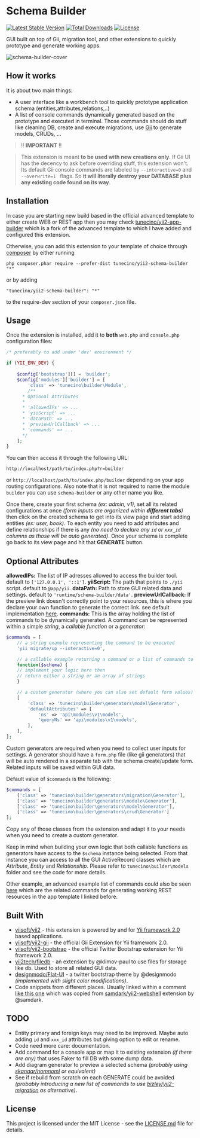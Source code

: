 Schema Builder
==============
[![Latest Stable Version](https://poser.pugx.org/tunecino/yii2-schema-builder/v/stable)](https://packagist.org/packages/tunecino/yii2-schema-builder)
[![Total Downloads](https://poser.pugx.org/tunecino/yii2-schema-builder/downloads)](https://packagist.org/packages/tunecino/yii2-schema-builder)
[![License](https://poser.pugx.org/tunecino/yii2-schema-builder/license)](https://packagist.org/packages/tunecino/yii2-schema-builder)

GUI built on top of Gii, migration tool, and other extensions to quickly prototype and generate working apps.

![schema-builder-cover](https://user-images.githubusercontent.com/5133397/26989909-c72f10f8-4d4c-11e7-897f-0a8d06000d46.png)


How it works 
-----
It is about two main things:

 - A user interface like a workbench tool to quickly prototype application schema (entities,attributes,relations,..) 
 - A list of console commands dynamically generated based on the prototype and executed in terminal. Those commands should do stuff like cleaning DB, create and execute migrations, use [Gii](https://github.com/yiisoft/yii2-gii) to generate models, CRUDs, ...


> :bangbang: **IMPORTANT** :bangbang: 

> This extension is meant **to be used with new creations only**. If Gii UI has the decency to ask before overriding stuff, this extension won't. Its default Gii console commands are labeled by  `--interactive=0` and `--overwrite=1 ` flags. So **it will literally destroy your DATABASE plus any existing code found on its way**.


 Installation
-----

In case you are starting new build based in the official advanced template to either create WEB or REST app then you may check [tunecino/yii2-app-builder](https://github.com/tunecino/yii2-app-builder) which is a fork of the advanced template to which I have added and configured this extension. 

Otherwise, you can add this extension to your template of choice through [composer](http://getcomposer.org/download/) by either running

```
php composer.phar require --prefer-dist tunecino/yii2-schema-builder "*"
```

or by adding

```
"tunecino/yii2-schema-builder": "*"
```

to the require-dev section of your `composer.json` file.


Usage
-----

Once the extension is installed, add it to **both** `web.php` and `console.php` configuration files:

```php
/* preferably to add under 'dev' environment */

if (YII_ENV_DEV) {
   
    $config['bootstrap'][] = 'builder';
    $config['modules']['builder'] = [
        'class' => 'tunecino\builder\Module',
        /**
	  * Optional Attributes
	  *
	  * 'allowedIPs' => ...
	  * 'yiiScript' => ...
	  * 'dataPath' => ...
	  * 'previewUrlCallback' => ...
	  * 'commands' => ...
	  */
    ]; 
}
```

You can then access it through the following URL:
```
http://localhost/path/to/index.php?r=builder
```
or `http://localhost/path/to/index.php/builder` depending on your app routing configurations. Also note that it is not required to name the module `builder` you can use `schema-builder` or any other name you like.

Once there, create your first schema *(ex: admin, v1)*, set all its related configurations at once *(form inputs are organized within **different tabs**)* then click on the created schema to get into its view page and start adding entities *(ex: user, book)*. To each entity you need to add attributes and define relationships if there is any *(no need to declare any  `id` or `xxx_id`  columns as those will be auto generated)*. Once your schema is complete go back to its view page and hit that **GENERATE** button.

Optional Attributes
-----
**allowedIPs:** The list of IP adresses allowed to access the builder tool. default to `['127.0.0.1', '::1']`.
**yiiScript:** The path that points to `./yii` script. default to `@app/yii`.
**dataPath:** Path to store GUI related data and settings. default to `'runtime/schema-builder/data'`.
**previewUrlCallback:** If the preview link doesn't correctly point to your resources, this is where you declare your own function to generate the correct link. see default implementation [here](https://github.com/tunecino/yii2-schema-builder/blob/0312e8d69108dc3d3a14b1137205b589c9089f2b/models/Entity.php#L86-L94).
**commands:** This is the array holding the list of commands to be dynamically generated. A command can be represented within a simple *string*, a *callable function* or a *generator*:

```php
$commands = [
    // a string example representing the command to be executed
    'yii migrate/up --interactive=0',

    // a callable example returning a command or a list of commands to be executed
    function($schema) {
	// implement your logic here then
	// return either a string or an array of strings
    }

    // a custom generator (where you can also set default form values)
    [
        'class' => 'tunecino\builder\generators\model\Generator',
        'defaultAttributes' => [
            'ns' => 'api\modules\v1\models',
            'queryNs' => 'api\modules\v1\models',
        ],
    ],
];
```

Custom generators are required when you need to collect user inputs for settings. A generator should have a `form.php` file (like gii generators) that will be auto rendered in a separate tab with the schema create/update form. Related inputs will be saved within GUI data.

Default value of `$commands` is the following:

```php
$commands = [
    ['class' => 'tunecino\builder\generators\migration\Generator'],
    ['class' => 'tunecino\builder\generators\module\Generator'],
    ['class' => 'tunecino\builder\generators\model\Generator'],
    ['class' => 'tunecino\builder\generators\crud\Generator']
];
```

Copy any of those classes from the extension and adapt it to your needs when you need to create a custom generator.

Keep in mind when building your own logic that both callable functions as generators have access to the `$schema` instance being selected. From that instance you can access to all the GUI ActiveRecord classes which are *Attribute*, *Entity* and *Relationship*. Please refer to `tunecino\builder\models` folder and see the code for more details.

Other example, an advanced example list of commands could also be seen [here](https://github.com/tunecino/yii2-app-builder/blob/0a0c4042f74421dc28c4fc3a07550b41cde99e47/environments/dev/api/config/main-local.php#L40-L81) which are the related commands for generating working REST resources in the app template I linked before.

 Built With
-----

 - [yiisoft/yii2](https://github.com/yiisoft/yii2)  -  this extension is powered by and for [Yii framework 2.0](http://www.yiiframework.com/) based applications.
 - [yiisoft/yii2-gii](https://github.com/yiisoft/yii2-gii) - the official Gii Extension for Yii framework 2.0.
 - [yiisoft/yii2-bootstrap](https://github.com/yiisoft/yii2-bootstrap) - the official Twitter Bootstrap extension for Yii framework 2.0.
 - [yii2tech/filedb](https://github.com/yii2tech/filedb) - an extension by @klimov-paul to use files for storage like db. Used to store all related GUI data.
 - [designmodo/Flat-UI](https://github.com/designmodo/Flat-UI) - a twitter bootstrap theme by @designmodo *(implemented with slight color modifications)*.
 - Code snippets from different places. Usually linked within a comment [like this one](https://github.com/tunecino/yii2-schema-builder/blob/f56d61bbcfdd94d243002e1716b9a517a3d7791a/controllers/DefaultController.php#L299) which was copied from [samdark/yii2-webshell](https://github.com/samdark/yii2-webshell) extension by @samdark.


TODO
-----
 
 - Entity primary and foreign keys may need to be improved. Maybe auto adding `id` and `xxx_id` attributes but giving option to edit or rename.
 - Code need more care: documentation.
 - Add command for a console app or map it to existing extension *(if there are any)* that uses Faker to fill DB with some dump data.
 - Add diagram generator to preview a selected schema *(probably using [skanaar/nomnoml](https://github.com/skanaar/nomnoml) or equivalent)*
 - See if rebuild from scratch on each GENERATE could be avoided *(probably introducing a new list of commands to use [bizley/yii2-migration](https://github.com/bizley/yii2-migration) as alternative)*.

License
------------
This project is licensed under the MIT License - see the [LICENSE.md](https://raw.githubusercontent.com/tunecino/yii2-schema-builder/master/LICENSE.md) file for details.
